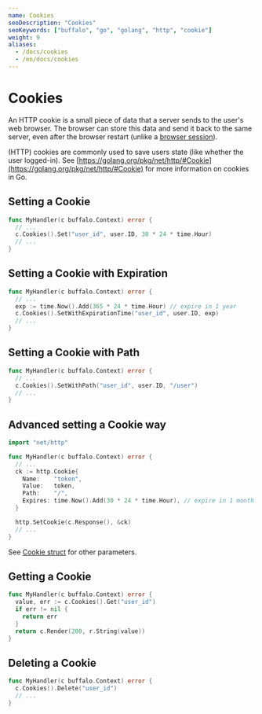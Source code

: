 ```yaml
---
name: Cookies
seoDescription: "Cookies"
seoKeywords: ["buffalo", "go", "golang", "http", "cookie"]
weight: 9
aliases:
  - /docs/cookies
  - /en/docs/cookies
---
```


# Cookies

An HTTP cookie is a small piece of data that a server sends to the user's web browser. The browser can store this data and send it back to the same server, even after the browser restart (unlike a [browser session](/documentation/request_handling/sessions)).

(HTTP) cookies are commonly used to save users state (like whether the user logged-in). See [https://golang.org/pkg/net/http/#Cookie](https://golang.org/pkg/net/http/#Cookie) for more information on cookies in Go.

## Setting a Cookie

```go
func MyHandler(c buffalo.Context) error {
  // ...
  c.Cookies().Set("user_id", user.ID, 30 * 24 * time.Hour)
  // ...
}
```

## Setting a Cookie with Expiration

```go
func MyHandler(c buffalo.Context) error {
  // ...
  exp := time.Now().Add(365 * 24 * time.Hour) // expire in 1 year
  c.Cookies().SetWithExpirationTime("user_id", user.ID, exp)
  // ...
}
```

## Setting a Cookie with Path

```go
func MyHandler(c buffalo.Context) error {
  // ...
  c.Cookies().SetWithPath("user_id", user.ID, "/user")
  // ...
}
```

## Advanced setting a Cookie way

```go
import "net/http"
```

```go
func MyHandler(c buffalo.Context) error {
  // ...
  ck := http.Cookie{
    Name:    "token",
    Value:   token,
    Path:    "/",
    Expires: time.Now().Add(30 * 24 * time.Hour), // expire in 1 month
  }

  http.SetCookie(c.Response(), &ck)
  // ...
}
```

See [Cookie struct](https://golang.org/src/net/http/cookie.go) for other parameters.

## Getting a Cookie

```go
func MyHandler(c buffalo.Context) error {
  value, err := c.Cookies().Get("user_id")
  if err != nil {
    return err
  }
  return c.Render(200, r.String(value))
}
```

## Deleting a Cookie


```go
func MyHandler(c buffalo.Context) error {
  c.Cookies().Delete("user_id")
  // ...
}
```
